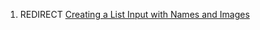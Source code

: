 1.  REDIRECT [Creating a List Input with Names and
    Images](Creating_a_List_Input_with_Names_and_Images "wikilink")